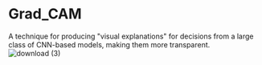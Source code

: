 # Grad_CAM
A technique for producing "visual explanations" for decisions from a large class of CNN-based models, making them more transparent. 
![download (3)](https://user-images.githubusercontent.com/85798077/191591834-7ef9d4c5-4119-4f44-92c9-a6bc4ee734e1.png)
